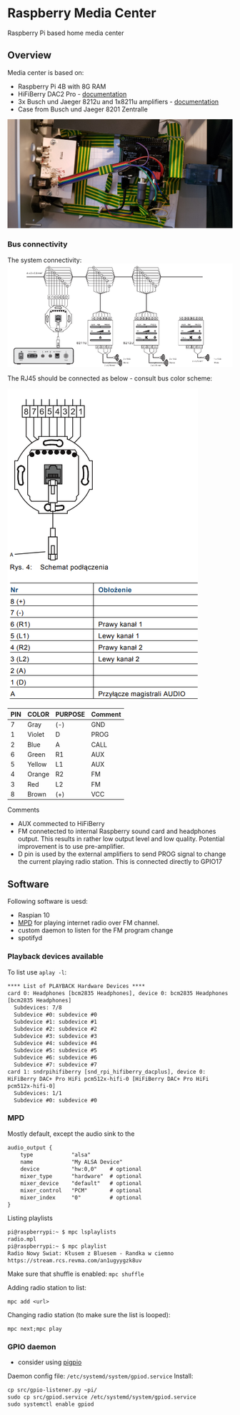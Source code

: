 # Raspberry Media Center
Raspberry Pi based home media center

## Overview

Media center is based on:
- Raspberry Pi 4B with 8G RAM
- HiFiBerry DAC2 Pro - [documentation](https://www.hifiberry.com/shop/boards/hifiberry-dac2-pro/)
- 3x Busch und Jaeger 8212u and 1x8211u amplifiers - [documentation](https://library.e.abb.com/public/dec74a007bb7476d8d56ac41941bf79a/8211_ABB_OA_2012-12-17_PL_R01.pdf)
- Case from Busch und Jaeger 8201 Zentralle

![layout](images/layout.jpg)

### Bus connectivity

The system connectivity:
![system](images/system.png)


The RJ45 should be connected as below - consult bus color scheme:

![plugscheme](images/plugscheme.png)

| PIN | COLOR  | PURPOSE | Comment |
|-----|--------|---------|---------|
| 7   | Gray   | (-)     | GND     |
| 1   | Violet | D       | PROG    |
| 2   | Blue   | A       | CALL    |
| 6   | Green  | R1      | AUX     |
| 5   | Yellow | L1      | AUX     |
| 4   | Orange | R2      | FM      |
| 3   | Red    | L2      | FM      |
| 8   | Brown  | (+)     | VCC     |



Comments
- AUX commected to HiFiBerry
- FM connetected to internal Raspberry sound card and headphones output. This results in rather low output level and low quality. Potential improvement is to use pre-amplifier. 
- D pin is used by the external amplifiers to send PROG signal to change the current playing radio station. This is connected directly to GPIO17


## Software

Following software is uesd:
- Raspian 10
- [MPD](https://www.musicpd.org/) for playing internet radio over FM channel. 
- custom daemon to listen for the FM program change
- spotifyd

### Playback devices available
To list use `aplay -l`:
```
**** List of PLAYBACK Hardware Devices ****
card 0: Headphones [bcm2835 Headphones], device 0: bcm2835 Headphones [bcm2835 Headphones]
  Subdevices: 7/8
  Subdevice #0: subdevice #0
  Subdevice #1: subdevice #1
  Subdevice #2: subdevice #2
  Subdevice #3: subdevice #3
  Subdevice #4: subdevice #4
  Subdevice #5: subdevice #5
  Subdevice #6: subdevice #6
  Subdevice #7: subdevice #7
card 1: sndrpihifiberry [snd_rpi_hifiberry_dacplus], device 0: HiFiBerry DAC+ Pro HiFi pcm512x-hifi-0 [HiFiBerry DAC+ Pro HiFi pcm512x-hifi-0]
  Subdevices: 1/1
  Subdevice #0: subdevice #0

```

### MPD 
Mostly default, except the audio sink to the 
```
audio_output {
	type		    "alsa"
	name		    "My ALSA Device"
	device		    "hw:0,0"	# optional
	mixer_type      "hardware"  # optional
	mixer_device	"default"	# optional
	mixer_control	"PCM"		# optional
	mixer_index	    "0"	        # optional
}

```

Listing playlists
```
pi@raspberrypi:~ $ mpc lsplaylists
radio.mpl
pi@raspberrypi:~ $ mpc playlist
Radio Nowy Swiat: Kłusem z Bluesem - Randka w ciemno
https://stream.rcs.revma.com/an1ugyygzk8uv
```

Make sure that shuffle is enabled: `mpc shuffle`

Adding radio station to list:
```
mpc add <url>
```

Changing radio station (to make sure the list is looped):
```
mpc next;mpc play
```

### GPIO daemon
- consider using [pigpio](https://abyz.me.uk/rpi/pigpio/pigpiod.html)

Daemon config file: `/etc/systemd/system/gpiod.service`
Install:
```
cp src/gpio-listener.py ~pi/
sudo cp src/gpiod.service /etc/systemd/system/gpiod.service
sudo systemctl enable gpiod
```